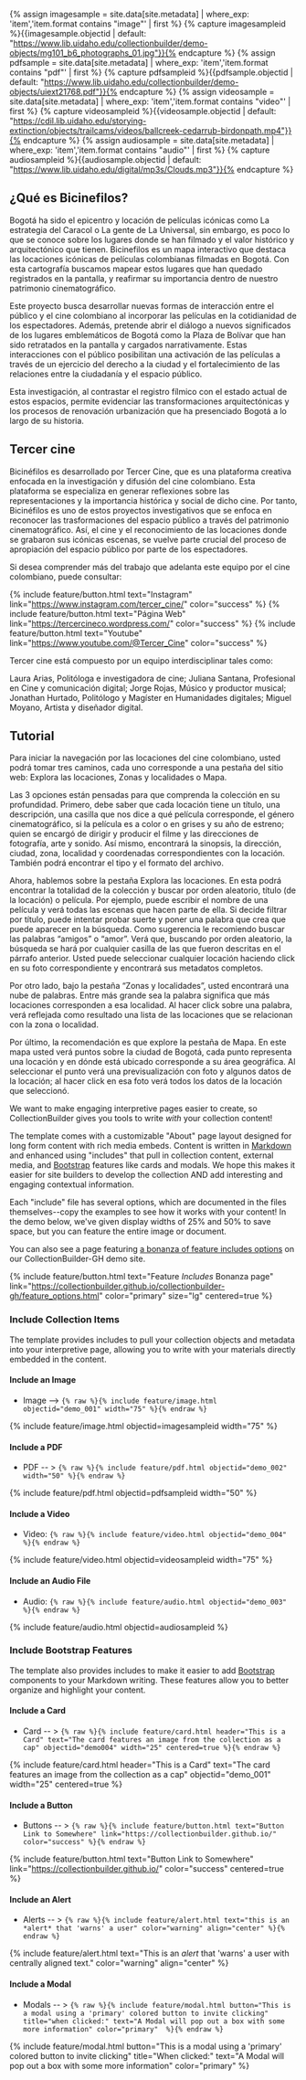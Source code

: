 {% assign imagesample = site.data[site.metadata] | where_exp: 'item','item.format contains "image"' | first %}
{% capture imagesampleid %}{{imagesample.objectid | default: "https://www.lib.uidaho.edu/collectionbuilder/demo-objects/mg101_b6_photographs_01.jpg"}}{% endcapture %}
{% assign pdfsample = site.data[site.metadata] | where_exp: 'item','item.format contains "pdf"' | first %}
{% capture pdfsampleid %}{{pdfsample.objectid | default: "https://www.lib.uidaho.edu/collectionbuilder/demo-objects/uiext21768.pdf"}}{% endcapture %}
{% assign videosample = site.data[site.metadata] | where_exp: 'item','item.format contains "video"' | first %}
{% capture videosampleid %}{{videosample.objectid | default: "https://cdil.lib.uidaho.edu/storying-extinction/objects/trailcams/videos/ballcreek-cedarrub-birdonpath.mp4"}}{% endcapture %}
{% assign audiosample = site.data[site.metadata] | where_exp: 'item','item.format contains "audio"' | first %}
{% capture audiosampleid %}{{audiosample.objectid | default: "https://www.lib.uidaho.edu/digital/mp3s/Clouds.mp3"}}{% endcapture %}

## ¿Qué es Bicinefilos? 

Bogotá ha sido el epicentro y locación de películas icónicas como La estrategia del Caracol o La gente de La Universal, sin embargo, es poco lo que se conoce sobre los lugares donde se han filmado y el valor histórico y arquitectónico que tienen. Bicinefilos es un mapa interactivo que destaca las locaciones icónicas de películas colombianas filmadas en Bogotá. Con esta cartografía buscamos mapear estos lugares que han quedado registrados en la pantalla, y reafirmar su importancia dentro de nuestro patrimonio cinematográfico.

Este proyecto busca desarrollar nuevas formas de interacción entre el público y el cine colombiano al incorporar las películas en la cotidianidad de los espectadores. Además, pretende abrir el diálogo a nuevos significados de los lugares emblemáticos de Bogotá como la Plaza de Bolívar que han sido retratados en la pantalla y cargados narrativamente. Estas interacciones con el público posibilitan una activación de las películas a través de un ejercicio del derecho a la ciudad y el fortalecimiento de las relaciones entre la ciudadanía y el espacio público.
 
Esta investigación, al contrastar el registro fílmico con el estado actual de estos espacios, permite evidenciar las transformaciones arquitectónicas y los procesos de renovación urbanización que ha presenciado Bogotá a lo largo de su historia.

## Tercer cine

Bicinéfilos es desarrollado por Tercer Cine, que es una plataforma creativa enfocada en la investigación y difusión del cine colombiano. Esta plataforma se especializa en generar reflexiones sobre las representaciones y la importancia histórica y social de dicho cine. Por tanto, Bicinéfilos es uno de estos proyectos investigativos que se enfoca en reconocer las trasformaciones del espacio público a través del patrimonio cinematográfico. Así, el cine y el reconocimiento de las locaciones donde se grabaron sus icónicas escenas, se vuelve parte crucial del proceso de apropiación del espacio público por parte de los espectadores. 

Si desea comprender más del trabajo que adelanta este equipo por el cine colombiano, puede consultar: 

{% include feature/button.html text="Instagram" link="https://www.instagram.com/tercer_cine/" color="success" %}
{% include feature/button.html text="Página Web" link="https://tercercineco.wordpress.com/" color="success" %}
{% include feature/button.html text="Youtube" link="https://www.youtube.com/@Tercer_Cine" color="success" %}

Tercer cine está compuesto por un equipo interdisciplinar tales como:

Laura Arias, Politóloga e investigadora de cine;
Juliana Santana, Profesional en Cine y comunicación digital;
Jorge Rojas, Músico y productor musical;
Jonathan Hurtado, Politólogo y Magíster en Humanidades digitales;
Miguel Moyano, Artista y diseñador digital. 

## Tutorial

Para iniciar la navegación por las locaciones del cine colombiano, usted podrá tomar tres caminos, cada uno corresponde a una pestaña del sitio web: Explora las locaciones, Zonas y localidades o Mapa. 

Las 3 opciones están pensadas para que comprenda la colección en su profundidad. Primero, debe saber que cada locación tiene un título, una descripción, una casilla que nos dice a qué película corresponde, el género cinematográfico, si la película es a color o en grises y su año de estreno; quien se encargó de dirigir y producir el filme y las direcciones de fotografía, arte y sonido. Así mismo, encontrará la sinopsis, la dirección, ciudad, zona, localidad y coordenadas correspondientes con la locación. También podrá encontrar el tipo y el formato del archivo. 

Ahora, hablemos sobre la pestaña Explora las locaciones. En esta podrá encontrar la totalidad de la colección y buscar por orden aleatorio, título (de la locación) o película. Por ejemplo, puede escribir el nombre de una película y verá todas las escenas que hacen parte de ella. Si decide filtrar por título, puede intentar probar suerte y poner una palabra que crea que puede aparecer en la búsqueda. Como sugerencia le recomiendo buscar las palabras “amigos” o “amor”. Verá que, buscando por orden aleatorio, la búsqueda se hará por cualquier casilla de las que fueron descritas en el párrafo anterior. Usted puede seleccionar cualquier locación haciendo click en su foto correspondiente y encontrará sus metadatos completos. 

Por otro lado, bajo la pestaña “Zonas y localidades”, usted encontrará una nube de palabras. Entre más grande sea la palabra significa que más locaciones corresponden a esa localidad. Al hacer click sobre una palabra, verá reflejada como resultado una lista de las locaciones que se relacionan con la zona o localidad. 

Por último, la recomendación es que explore la pestaña de Mapa. En este mapa usted verá puntos sobre la ciudad de Bogotá, cada punto representa una locación y en dónde está ubicado corresponde a su área geográfica. Al seleccionar el punto verá una previsualización con foto y algunos datos de la locación; al hacer click en esa foto verá todos los datos de la locación que seleccionó. 

We want to make engaging interpretive pages easier to create, so CollectionBuilder gives you tools to write *with* your collection content!

The template comes with a customizable "About" page layout designed for long form content with rich media embeds.
Content is written in [Markdown](https://guides.github.com/features/mastering-markdown/) and enhanced using "includes" that pull in collection content, external media, and [Bootstrap](https://getbootstrap.com/) features like cards and modals.
We hope this makes it easier for site builders to develop the collection AND add interesting and engaging contextual information. 

Each "include" file has several options, which are documented in the files themselves--copy the examples to see how it works with your content! 
In the demo below, we've given display widths of 25% and 50% to save space, but you can feature the entire image or document.

You can also see a page featuring [a bonanza of feature includes options](https://collectionbuilder.github.io/collectionbuilder-gh/feature_options.html) on our CollectionBuilder-GH demo site. 

{% include feature/button.html text="Feature *Includes* Bonanza page" link="https://collectionbuilder.github.io/collectionbuilder-gh/feature_options.html" color="primary" size="lg" centered=true %}

### Include Collection Items

The template provides includes to pull your collection objects and metadata into your interpretive page, allowing you to write with your materials directly embedded in the content.

#### Include an Image

- Image --> `{% raw %}{% include feature/image.html objectid="demo_001" width="75" %}{% endraw %}`

{% include feature/image.html objectid=imagesampleid width="75" %}

#### Include a PDF

- PDF -- > `{% raw %}{% include feature/pdf.html objectid="demo_002"  width="50" %}{% endraw %}`

{% include feature/pdf.html objectid=pdfsampleid width="50" %}

#### Include a Video

- Video: `{% raw %}{% include feature/video.html objectid="demo_004" %}{% endraw %}`

{% include feature/video.html objectid=videosampleid width="75" %}

#### Include an Audio File

- Audio: `{% raw %}{% include feature/audio.html objectid="demo_003" %}{% endraw %}`

{% include feature/audio.html objectid=audiosampleid  %}

### Include Bootstrap Features

The template also provides includes to make it easier to add [Bootstrap](https://getbootstrap.com/) components to your Markdown writing.
These features allow you to better organize and highlight your content.

#### Include a Card

- Card -- > `{% raw %}{% include feature/card.html header="This is a Card" text="The card features an image from the collection as a cap" objectid="demo004" width="25" centered=true %}{% endraw %}`

{% include feature/card.html header="This is a Card" text="The card features an image from the collection as a cap" objectid="demo_001" width="25" centered=true %}

#### Include a Button 

- Buttons -- > `{% raw %}{% include feature/button.html text="Button Link to Somewhere" link="https://collectionbuilder.github.io/" color="success" %}{% endraw %}`

{% include feature/button.html text="Button Link to Somewhere" link="https://collectionbuilder.github.io/" color="success" centered=true %}
  
#### Include an Alert

- Alerts -- > `{% raw %}{% include feature/alert.html text="this is an *alert* that 'warns' a user" color="warning" align="center" %}{% endraw %}`

{% include feature/alert.html text="This is an *alert* that 'warns' a user with centrally aligned text." color="warning" align="center"  %}

#### Include a Modal

- Modals -- > `{% raw %}{% include feature/modal.html button="This is a modal using a 'primary' colored button to invite clicking" title="when clicked:" text="A Modal will pop out a box with some more information" color="primary"  %}{% endraw %}`

{% include feature/modal.html button="This is a modal using a 'primary' colored button to invite clicking" title="When clicked:" text="A Modal will pop out a box with some more information" color="primary"  %} 
